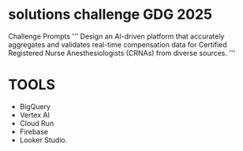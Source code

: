 # solutions challenge GDG 2025

Challenge Prompts
'''
Design an AI-driven platform that accurately aggregates and validates real-time compensation data for Certified Registered Nurse Anesthesiologists (CRNAs) from diverse sources.
'''
# TOOLS
- BigQuery
- Vertex AI
- Cloud Run
- Firebase
- Looker Studio.
